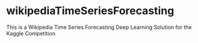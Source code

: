 # wikipediaTimeSeriesForecasting
This is a Wikipedia Time Series Forecasting Deep Learning Solution for the Kaggle Competition
